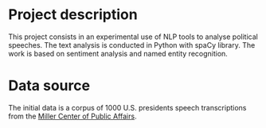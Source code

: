 # Project description
This project consists in an experimental use of NLP tools to analyse political speeches. 
The text analysis is conducted in Python with spaCy library. 
The work is based on sentiment analysis and named entity recognition.

# Data source 
The initial data is a corpus of 1000 U.S. presidents speech transcriptions from the [Miller Center of Public Affairs](https://data.millercenter.org/index.html).
